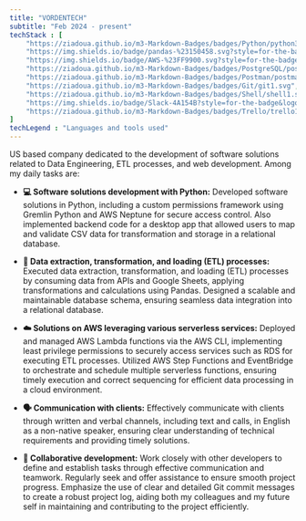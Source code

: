 ```yaml
---
title: "VORDENTECH"
subtitle: "Feb 2024 - present"
techStack : [
    "https://ziadoua.github.io/m3-Markdown-Badges/badges/Python/python3.svg", 
    "https://img.shields.io/badge/pandas-%23150458.svg?style=for-the-badge&logo=pandas&logoColor=white", 
    "https://img.shields.io/badge/AWS-%23FF9900.svg?style=for-the-badge&logo=amazon-aws&logoColor=white",
    "https://ziadoua.github.io/m3-Markdown-Badges/badges/PostgreSQL/postgresql1.svg",
    "https://ziadoua.github.io/m3-Markdown-Badges/badges/Postman/postman1.svg",
    "https://ziadoua.github.io/m3-Markdown-Badges/badges/Git/git1.svg",
    "https://ziadoua.github.io/m3-Markdown-Badges/badges/Shell/shell1.svg",
    "https://img.shields.io/badge/Slack-4A154B?style=for-the-badge&logo=slack&logoColor=white",
    "https://ziadoua.github.io/m3-Markdown-Badges/badges/Trello/trello1.svg"
]
techLegend : "Languages and tools used"
---
```


US based company dedicated to the development of software solutions related to Data Engineering, ETL processes, and web development. Among my daily tasks are:

- **💻 Software solutions development with Python:** Developed software solutions in Python, including a custom permissions framework using Gremlin Python and AWS Neptune for secure access control. Also implemented backend code for a desktop app that allowed users to map and validate CSV data for transformation and storage in a relational database.

- **🔄 Data extraction, transformation, and loading (ETL) processes:** Executed data extraction, transformation, and loading (ETL) processes by consuming data from APIs and Google Sheets, applying transformations and calculations using Pandas. Designed a scalable and maintainable database schema, ensuring seamless data integration into a relational database.

- **☁️ Solutions on AWS leveraging various serverless services:** Deployed and managed AWS Lambda functions via the AWS CLI, implementing least privilege permissions to securely access services such as RDS for executing ETL processes. Utilized AWS Step Functions and EventBridge to orchestrate and schedule multiple serverless functions, ensuring timely execution and correct sequencing for efficient data processing in a cloud environment.

- **🗣️ Communication with clients:** Effectively communicate with clients through written and verbal channels, including text and calls, in English as a non-native speaker, ensuring clear understanding of technical requirements and providing timely solutions.

- **🤝 Collaborative development:** Work closely with other developers to define and establish tasks through effective communication and teamwork. Regularly seek and offer assistance to ensure smooth project progress. Emphasize the use of clear and detailed Git commit messages to create a robust project log, aiding both my colleagues and my future self in maintaining and contributing to the project efficiently.